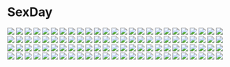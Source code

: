 # SexDay
![](https://konachan.com/image/aa7f421aeb23524fdc3467701dc5d35c/Konachan.com%20-%20112847%20blonde_hair%20glasses%20kagamine_rin%20vocaloid.jpg)
![](https://konachan.com/jpeg/1691561fe0eed19ce303b8c7029e14c4/Konachan.com%20-%2050242%20ass%20charlotte_e_yeager%20francesca_lucchini%20panties%20panty_pull%20shimada_fumikane%20strike_witches%20underwear.jpg)
![](https://konachan.com/jpeg/77030b56eee3d24ed0e378520600c5d4/Konachan.com%20-%20286147%20blush%20bow%20choker%20doll%20dress%20goth-loli%20hari_iro%20headdress%20lolita_fashion%20long_hair%20red_eyes%20ribbons%20rozen_maiden%20suigintou%20white_hair%20wings.jpg)
![](https://konachan.com/image/31c0991d451de4ccd8b3ef923a4c3cbb/Konachan.com%20-%2033368%20goto_p%20school_uniform%20sky.jpg)
![](https://konachan.com/image/381874912873324f41713d5354bb4791/Konachan.com%20-%20223541%20blue_hair%20blush%20fate_grand_order%20fate_%28series%29%20japanese_clothes%20kazutake_hazano%20kiyohime_%28fate_grand_order%29%20long_hair%20thighhighs%20yellow_eyes.jpg)
![](https://konachan.com/image/4a5dbfe53f08159aa8cd41972ffacb46/Konachan.com%20-%2033810%20hinatabokko.jpg)
![](https://konachan.com/image/c94e86d766419b8c0226267b3209c423/Konachan.com%20-%20235722%20blonde_hair%20blush%20bow%20braids%20food%20hat%20hym9594%20kirisame_marisa%20long_hair%20pantyhose%20school_uniform%20touhou%20witch%20witch_hat%20yellow_eyes.jpg)
![](https://konachan.com/jpeg/987e3a4f262c99da3c68d6c511883616/Konachan.com%20-%20254281%20aqua_eyes%20bike_shorts%20breasts%20censored%20clouds%20game_cg%20navel%20nipples%20pussy%20rope%20shorts%20sky%20splush_wave%20tagme_%28artist%29%20topless%20torn_clothes%20white_hair.jpg)
![](https://konachan.com/image/312ed192809fe687984695aaee08e4ff/Konachan.com%20-%20143330%20animal_ears%20blonde_hair%20bow%20breasts%20cleavage%20foxgirl%20green_eyes%20headdress%20long_hair%20maid%20rouna%20shining_hearts%20tail%20taka_tony.jpg)
![](https://konachan.com/image/6d54d5cce3f767b6e8295ebaf25afe09/Konachan.com%20-%20296478%20barefoot%20bikini%20blonde_hair%20ereshkigal_%28fate_grand_order%29%20fate_grand_order%20fate_%28series%29%20long_hair%20m-ya%20red_eyes%20swimsuit%20water.jpg)
![](https://konachan.com/jpeg/fbbc03c934d5f9f278e62a3811282384/Konachan.com%20-%20219478%202girls%20blonde_hair%20blush%20brown_eyes%20brown_hair%20heart%20kamiki_uutarou%20long_hair%20school_uniform%20short_hair%20toshinou_kyouko%20yuri%20yuru_yuri.jpg)
![](https://konachan.com/image/2b729ae9fbb8b24840b727bc99c2c89a/Konachan.com%20-%2091546%20breasts%20christmas%20hat%20nipples%20nude%20purple_hair%20red_eyes%20short_hair%20touhou%20yasaka_kanako.jpg)
![](https://konachan.com/image/d228a4fdb67ce1af94b4de56b0d92d1e/Konachan.com%20-%20197770%20all_male%20anthropomorphism%20black_hair%20infukun%20izumi-no-kami_kanesada%20japanese_clothes%20katana%20long_hair%20male%20sword%20touken_ranbu%20weapon.jpg)
![](https://konachan.com/jpeg/196a421aadf84ab318e4c0d84c9adae7/Konachan.com%20-%2092347%20animal_ears%20breasts%20bunny_ears%20bunnygirl%20cleavage%20dress%20long_hair%20purple_hair%20red_eyes%20reisen_udongein_inaba%20thighhighs%20touhou.jpg)
![](https://konachan.com/jpeg/e63850e8d0bd944e45bfaea35b9da81e/Konachan.com%20-%20271706%202girls%20aihara_mei%20bed%20black_hair%20blonde_hair%20blush%20citrus_%28saburouta%29%20fujisaki_ribbon%20green_eyes%20kneehighs%20purple_eyes%20school_uniform%20skirt%20yuri.jpg)
![](https://konachan.com/image/eb1553d7d60c5c4150f37a8c41853207/Konachan.com%20-%20207868%20anthropomorphism%20bikini%20blue_eyes%20breast_grab%20brown_hair%20ganida_boushoku%20gray_hair%20kantai_collection%20kiss%20short_hair%20swimsuit%20topless%20yuri.jpg)
![](https://konachan.com/image/d5e3382a9252501d771ec8ebf104f6c7/Konachan.com%20-%20282052%20hatsune_miku%20realistic%20vocaloid%20y_xun.jpg)
![](https://konachan.com/jpeg/9d3c03acc62854d460f2c93d37badba5/Konachan.com%20-%20218142%20ayase_eri%20feathers%20group%20hoshizora_rin%20koizumi_hanayo%20kousaka_honoka%20minami_kotori%20n_n_%28vbdpsep%29%20nishikino_maki%20sonoda_umi%20toujou_nozomi%20yazawa_nico.jpg)
![](https://konachan.com/image/8e1119212f58ee55418e327df046057f/Konachan.com%20-%2015723%20murakami_suigun%20wings.jpg)
![](https://konachan.com/image/239ba706ff6692a072a506f2550ec33c/Konachan.com%20-%2091753%20blush%20brown_hair%20game_cg%20hattori_aya%20koiiro_soramoyou%20lucie%20red_eyes%20school_uniform%20short_hair.jpg)
![](https://konachan.com/image/9c209b2f0d97bcd2f0ba82dcb1cecb91/Konachan.com%20-%20291798%20anthropomorphism%20azur_lane%20black_hair%20breast_hold%20breasts%20long_hair%20mask%20nipples%20nude%20red_eyes%20thighhighs%20tofuubear%20twintails%20watermark%20white.jpg)
![](https://konachan.com/jpeg/483b9514ce374a52bd6b7b9a6d9a6759/Konachan.com%20-%20233839%20anal%20anus%20ass%20blonde_hair%20blush%20censored%20cum%20hoodie%20idolmaster%20nopan%20penis%20pussy%20shirasaka_koume%20short_hair%20skirt%20tkhs%20waifu2x.jpg)
![](https://konachan.com/image/7efd9f0a641488d79867b689226b6517/Konachan.com%20-%20221566%20cropped%20hatsune_miku%20long_hair%20sibyl%20vocaloid.jpg)
![](https://konachan.com/image/abf10ce8d2747d6993462b09dd6cf916/Konachan.com%20-%20155918%20animal_ears%20bed%20blush%20breasts%20cleavage%20fang%20foxgirl%20short_hair%20tagme%20topless%20white_hair.jpg)
![](https://konachan.com/image/2bd1c4b5511dd120bf8be5adb3fa1b1e/Konachan.com%20-%20164657%20boat%20cherry_blossoms%20flowers%20hakurei_reimu%20japanese_clothes%20miko%20touhou%20yorda_%28koyorda%29.jpg)
![](https://konachan.com/image/1e596d74acbc1a8e3d3455f9c496ba98/Konachan.com%20-%20145624%20blonde_hair%20censored%20flat_chest%20golden_darkness%20long_hair%20misakamitoko0903%20navel%20pussy%20school_uniform%20sex%20to_love_ru%20to_love_ru_darkness%20twintails.jpg)
![](https://konachan.com/image/0c3f8352a77f4d73d8cefb5a964e2d18/Konachan.com%20-%2091885%20anal%20anus%20armor%20ass%20censored%20cum%20kirin_%28armor%29%20mogu%20monster_hunter%20nopan%20pussy%20tagme%20white_hair.jpg)
![](https://konachan.com/image/d1f07531e618082701bc8011e348c3ed/Konachan.com%20-%2083743%208981%20doll%20no_bra%20red_eyes%20rozen_maiden%20suigintou%20white%20wings.jpg)
![](https://konachan.com/image/07a65d7f0372febc28421cb787ef1cc1/Konachan.com%20-%20193502%20animal%20aqua_eyes%20aqua_hair%20gloves%20hatsune_miku%20horse%20long_hair%20sea_%28lordofk%29%20snow%20twintails%20vocaloid%20winter.jpg)
![](https://konachan.com/image/9e5e064338d14514d6e25ac0a1dfbd8f/Konachan.com%20-%207798%20clamp%20dualscreen%20ichihara_yuuko%20xxxholic.jpg)
![](https://konachan.com/jpeg/c8e2841232b3f948f44c6476974d0791/Konachan.com%20-%20123940%20blush%20breasts%20dark%20haramura_nodoka%20hyper_heiki%20japanese_clothes%20miyanaga_saki%20nipples%20pink_hair%20saki%20topless%20yukata%20yuri.jpg)
![](https://konachan.com/jpeg/d7728bf95d7c8a02d47302b84294db1f/Konachan.com%20-%20235343%20akinashi_yuu%20beach%20bikini%20black_hair%20blush%20breasts%20drink%20food%20fruit%20game_cg%20navel%20pink_eyes%20shorts%20swimsuit%20tobisawa_misaki%20tree%20water%20wet.jpg)
![](https://konachan.com/jpeg/a2cc73cec569255a0d77256c2a518a48/Konachan.com%20-%2069026%20bakemonogatari%20hachikuji_mayoi%20loli%20monogatari_%28series%29%20vector.jpg)
![](https://konachan.com/image/d60a78fee914292e44b69eb3751336c1/Konachan.com%20-%2028441%20alice_parade%20apron%20bow%20brown_hair%20game_cg%20hitorimeno_alice%20long_hair%20unisonshift%20waitress.jpg)
![](https://konachan.com/image/725ee5f2b5aec098702d7ed6cf25df08/Konachan.com%20-%20201568%20landscape%20original%20pixiv_fantasia%20scenic%20swd3e2.jpg)
![](https://konachan.com/image/541b009cda3a6ddf36d3945afaad7ca1/Konachan.com%20-%20170908%20clouds%20dress%20green_hair%20hatsune_miku%20long_hair%20samidare_%28okayou%29%20scenic%20sky%20sunset%20twintails%20vocaloid%20water.jpg)
![](https://konachan.com/jpeg/5371c7d5cd44ac0f557f99c28195d2a8/Konachan.com%20-%2079228%20blonde_hair%20blue_eyes%20brown_hair%20green_hair%20hat%20kochiya_sanae%20long_hair%20miko%20moriya_suwako%20red_eyes%20short_hair%20tagme%20touhou%20weapon%20yellow_eyes.jpg)
![](https://konachan.com/jpeg/27776bc9495e48e813e64e4e1365aad7/Konachan.com%20-%20263779%20all_male%20brown_eyes%20brown_hair%20kyon%20male%20scarf%20short_hair%20suzumiya_haruhi_no_yuutsu%20tagme_%28artist%29%20watermark.jpg)
![](https://konachan.com/image/ad30ff894767caab748ebe19398d7589/Konachan.com%20-%2061187%20blonde_hair%20food%20otona_pink%20red_eyes%20sato_zakuri.jpg)
![](https://konachan.com/image/a670018bff46cf38e0a492acf8d697d8/Konachan.com%20-%20105479%20bakemonogatari%20blue_eyes%20grune%20long_hair%20monogatari_%28series%29%20panties%20purple_hair%20school_uniform%20senjougahara_hitagi%20skirt%20thighhighs%20tie%20underwear.jpg)
![](https://konachan.com/jpeg/a3e9bd092ce6824d6532cb68918756a6/Konachan.com%20-%20237160%20black_hair%20blush%20couch%20gray_eyes%20kneehighs%20matsunaga_kouyou%20navel%20original%20panties%20school_uniform%20short_hair%20skirt%20underwear.jpg)
![](https://konachan.com/jpeg/cea8d28fa5486941e947b3f9a1173753/Konachan.com%20-%2027438%20bra%20green_eyes%20hayate_no_gotoku%20katsura_hinagiku%20pink_hair%20underwear%20vector.jpg)
![](https://konachan.com/image/64cf80830a5e8973bb8284f242943b9c/Konachan.com%20-%20195056%20brown_hair%20food%20long_hair%20original%20petals%20school_uniform%20spring%20taku%20yellow_eyes.jpg)
![](https://konachan.com/image/b5e36f91e968e131e62809f41ad03005/Konachan.com%20-%2039535%20dark%20gothic%20goth-loli%20lolita_fashion%20onineko.jpg)
![](https://konachan.com/jpeg/054f4d61e8daa06fcca62fc82a5e3568/Konachan.com%20-%20297752%20amedamacon%20bed%20blush%20cameltoe%20gochuumon_wa_usagi_desu_ka%3F%20kafuu_chino%20loli%20nipples%20open_shirt%20panties%20underwear.jpg)
![](https://konachan.com/jpeg/1838b6b45b77a6be221102f577a8f400/Konachan.com%20-%2091030%20animal_ears%20blush%20foxgirl%20gloves%20konshin%20multiple_tails%20original%20snow%20tail.jpg)
![](https://konachan.com/jpeg/256fea04930f170137560198f3e91cbf/Konachan.com%20-%20299970%20akieda%20black_hair%20brown_eyes%20fate_grand_order%20fate_%28series%29%20headdress%20katsushika_hokusai%20short_hair%20tokitarou_%28fate_grand_order%29.jpg)
![](https://konachan.com/jpeg/9168f25ddee1a1bb4b9cce47df087290/Konachan.com%20-%20188269%20black_hair%20blue_eyes%20book%20chikotam%20game_cg%20hare_nochi_kitto_nanohana_biyori%20pajamas%20sakakino_konomi%20socks.jpg)
![](https://konachan.com/image/7f8caded63773a4da3d7e0509497e1f2/Konachan.com%20-%20126234%20blonde_hair%20blue_eyes%20blue_hair%20dress%20hatsune_miku%20kagamine_rin%20kuroi_%28liar-player%29%20long_hair%20planet%20short_hair%20twintails%20vocaloid.jpg)
![](https://konachan.com/image/611cc22afd55032800af0407c4a26942/Konachan.com%20-%2095401%20chibi%20kagamine_len%20kagamine_rin%20kayano_celica%20male%20vocaloid.jpg)
![](https://konachan.com/jpeg/666745c7037cc3d7f82166372d385893/Konachan.com%20-%20284407%202girls%20anthropomorphism%20bodysuit%20green_eyes%20green_hair%20long_hair%20original%20pink_hair%20ponytail%20red_eyes%20skintight%20tagme_%28artist%29%20thighhighs.jpg)
![](https://konachan.com/image/3435b3bca183b2d1f2afa8556ea1f078/Konachan.com%20-%20136234%20akizuki_ryou%20hidaka_ai%20idolmaster%20mizutani_eri.jpg)
![](https://konachan.com/jpeg/b64de0791d06bc5a0760fc9ebedfd922/Konachan.com%20-%20176620%20amagai_yukino%20aqua_eyes%20book%20candysoft%20computer%20game_cg%20inase_kohane%20kneehighs%20long_hair%20navel%20red_hair%20school_uniform%20tie%20tsuyokiss_next.jpg)
![](https://konachan.com/image/ed9ba32d36a14894d65c8b6993c24ed5/Konachan.com%20-%20110388%20bikini_top%20black_hair%20black_rock_shooter%20blue_eyes%20boots%20kuroi_mato%20long_hair%20twintails.jpg)
![](https://konachan.com/jpeg/544c9212d38c42d283592363a12dd89a/Konachan.com%20-%20296500%20bandage%20bow%20cross%20garter_belt%20long_hair%20original%20pink_eyes%20polychromatic%20school_uniform%20skirt%20stockings%20tears%20twintails%20waifu2x%20white_hair.jpg)
![](https://konachan.com/jpeg/ba6f0444d4716b0dc6b9451910cd1407/Konachan.com%20-%20110492%20kagamine_len%20kagamine_rin%20len_append%20male%20rin_append%20vocaloid.jpg)
![](https://konachan.com/jpeg/00d67806245fbf6c8fbf0bc429eb1c2c/Konachan.com%20-%20283481%20animal_ears%20ass%20blush%20bunny_ears%20cameltoe%20gloves%20original%20pantyhose%20ponytail%20red_eyes%20short_hair%20spread_legs%20tattoo%20torn_clothes%20white_hair.jpg)
![](https://konachan.com/jpeg/fe8105f846c06cb56f2b404fc8ca7734/Konachan.com%20-%20195079%202girls%20animal%20barefoot%20breasts%20cat_smile%20cleavage%20hokuto_%28scichil%29%20horns%20japanese_clothes%20kijin_seija%20kimono%20purple_hair%20red_eyes%20sheep%20touhou.jpg)
![](https://konachan.com/image/288e87a6a10a1da28b6973ee39cf294b/Konachan.com%20-%20148036%20angel%20dress%20green_hair%20long_hair%20mafei%20mima%20sariel%20shinki%20touhou%20white_hair%20wings.jpg)
![](https://konachan.com/image/0b07ff8a37b981b366bea2d6d50cc6bf/Konachan.com%20-%2041694%20all_male%20gokudera_hayato%20group%20hibari_kyouya%20katekyou_hitman_reborn%20male%20rokudou_mukuro%20sawada_tsunayoshi%20yamamoto_takeshi.jpg)
![](https://konachan.com/image/86c9b64b10e429058e0fdc6a738a092a/Konachan.com%20-%2043373%20aquaplus%20bakutendo%20leaf%20lucy_maria_misora%20nopan%20to_heart%20to_heart_2.jpg)
![](https://konachan.com/image/718ac8f4336d570d320ead78e343869d/Konachan.com%20-%2026267%20alphonse_elric%20edward_elric%20fullmetal_alchemist.jpg)
![](https://konachan.com/jpeg/df3d52d03f633b37f44b2d16aa017313/Konachan.com%20-%20286203%20aqua_eyes%20breast_hold%20breasts%20censored%20fingering%20game_cg%20gray_hair%20kimihara_yua%20masturbation%20mikagami_mamizu%20nipples%20nopan%20pussy%20whirlpool.jpg)
![](https://konachan.com/image/2ded8760eb602bd9c9535848095c228e/Konachan.com%20-%2026341%20chibi%20monkey_d_luffy%20nami%20nico_robin%20one_piece%20roronoa_zoro%20sanji%20usopp.jpeg)
![](https://konachan.com/image/dbed715fc13ecfcd9f9797eb83c43284/Konachan.com%20-%20220458%20aqua_eyes%20boots%20fuji_choko%20garter_belt%20kenja_no_deshi_wo_nanoru_kenja%20long_hair%20sakimori_kagami%20scenic%20thighhighs%20train%20twintails%20white_hair.jpg)
![](https://konachan.com/image/244750bd8717d216dae726d6d8230dcb/Konachan.com%20-%20209574%202girls%20akizone%20blue_eyes%20boots%20brown_hair%20building%20city%20cross%20food%20glasses%20kneehighs%20necklace%20original%20scenic%20short_hair%20shorts%20train%20wristwear.jpg)
![](https://konachan.com/jpeg/7b0648b6525fe6c85d43d5f9fc66e3e2/Konachan.com%20-%20295088%202girls%20anus%20arknights%20blush%20brown_eyes%20brown_hair%20catgirl%20couch%20horns%20long_hair%20nipples%20nude%20pink_eyes%20pussy%20spread_legs%20tail%20uncensored.jpg)
![](https://konachan.com/jpeg/3188df551b8a73da9c6946b1ab756206/Konachan.com%20-%20278225%202girls%20animal_ears%20bell%20bili_girl_22%20bili_girl_33%20breasts%20building%20dress%20fireworks%20glasses%20orange_eyes%20sky%20thighhighs%20underboob%20white_hair.jpg)
![](https://konachan.com/jpeg/4b55dd4df20be72d57a1de89f44a376f/Konachan.com%20-%20111774%20akaikitsune%20bow%20forest%20fujiwara_no_mokou%20long_hair%20ribbons%20touhou%20tree%20white_hair.jpg)
![](https://konachan.com/image/65a50c829e0a8262ee3b80792863d062/Konachan.com%20-%20118498%20bodysuit%20dark%20elbow_gloves%20glados%20gloves%20portal%20short_hair%20white_hair%20yellow_eyes.jpg)
![](https://konachan.com/jpeg/a20d969db96ccc6ac4a19f68c3961c0e/Konachan.com%20-%20167405%20blush%20braids%20clouds%20daikou_wakako%20game_cg%20green_eyes%20headband%20hearts_%28company%29%20long_hair%20natsume_eri%20purple_hair%20skirt%20sky%20thighhighs.jpg)
![](https://konachan.com/jpeg/0a4c5982fee1c50f55e1dbd4e9541db3/Konachan.com%20-%2026192%20habanero-tan%20netrunner%20poyoyon_rokku%20red%20vector.jpg)
![](https://konachan.com/jpeg/4d5a50df5648491f6850f71ab5767566/Konachan.com%20-%20203612%20boots%20drums%20guitar%20hatsune_miku%20instrument%20kneehighs%20mivit%20skirt%20vocaloid.jpg)
![](https://konachan.com/image/b55cc207f7011cc95ac731f890f101ee/Konachan.com%20-%2082330%20brown_hair%20gloves%20japanese_clothes%20miko%20musubi%20sekirei%20thighhighs.jpg)
![](https://konachan.com/image/073e5f6f7b4738f0e35b9b12d14307ea/Konachan.com%20-%20154939%20aqua_eyes%20barefoot%20beach%20bikini%20blonde_hair%20nemutai_%28fsn19123%29%20original%20swimsuit.jpg)
![](https://konachan.com/image/db0c5a5cdfcaf307f3a119ff21380d2b/Konachan.com%20-%20170270%20animal_ears%20black_hair%20bunny_ears%20bunnygirl%20dress%20gray_hair%20group%20hat%20inaba_tewi%20instrument%20leaves%20long_hair%20paper%20relax%20short_hair%20socks%20tie%20touhou.jpg)
![](https://konachan.com/image/5644a37c4621cba189230ed5d0e625da/Konachan.com%20-%2017797%20natsume_maya%20tenjou_tenge.jpg)
![](https://konachan.com/image/c1c2477b89ea570be3f5293d41a55ad1/Konachan.com%20-%2034896%20barefoot%20bed%20brown_hair%20dressing%20green_eyes%20kobuichi%20miyoshi_yuiko%20open_shirt%20pajamas%20panties%20short_hair%20striped_panties%20underwear%20undressing%20yuzusoft.jpg)
![](https://konachan.com/image/76a0642691a089e5f8b55b1ff84b45a0/Konachan.com%20-%20117518%20monochrome%20rurouni_kenshin%20shishio_makoto.jpg)
![](https://konachan.com/jpeg/72733f4d5b2141c7de292f1bc1343677/Konachan.com%20-%20248350%20alpcmas%20clouds%20nobody%20original%20paper%20scenic%20signed%20sky%20sunset.jpg)
![](https://konachan.com/image/aa819e115643c214ce0c6419ec277ee3/Konachan.com%20-%20117822%20bikini%20black_hair%20game_cg%20hat%20huke%20shiina_mayuri%20short_hair%20steins%3Bgate%20swimsuit%20water.jpg)
![](https://konachan.com/image/adb5d9fd80b9d221d7a015721402eae5/Konachan.com%20-%20267704%20bandaid%20barefoot%20bed%20black_hair%20blue_eyes%20book%20chihuri405%20dress%20flat_chest%20loli%20original%20short_hair%20summer_dress.jpg)
![](https://konachan.com/image/469e64fe84b73e2dbfa6c5ad64115282/Konachan.com%20-%20192735%20blonde_hair%20building%20car%20dress%20flandre_scarlet%20hat%20touhou%20yoshioka_yoshiko.jpg)
![](https://konachan.com/image/029d920f7bc91e04d8db9690e8332be1/Konachan.com%20-%2047897%20sora_wo_kakeru_shoujo.jpg)
![](https://konachan.com/image/c7b1ea3fdba16fb66ed8409b8462f881/Konachan.com%20-%2088894%20aqua_eyes%20blue_hair%20blush%20ilolamai%20mermaid%20original%20water.jpg)
![](https://konachan.com/image/ca0e682d0f918f4bdd0801810e534e92/Konachan.com%20-%20204914%20animal%20bird%20boots%20building%20city%20denki%20garter_belt%20gloves%20original%20scenic%20short_hair%20thighhighs%20underboob.jpg)
![](https://konachan.com/image/c5589d544aa67d3476ad9b70d6f9086d/Konachan.com%20-%2014162%20carnelian%20chain%20japanese_clothes%20kao_no_nai_tsuki%20kuraki_suzuna%20miko%20water%20wet.jpg)
![](https://konachan.com/image/2521e5743f773433200d073df52272db/Konachan.com%20-%205012%20hiiragi_kagami%20hiiragi_tsukasa%20izumi_konata%20japanese_clothes%20lucky_star%20swim_ring%20swimsuit%20yukata.jpg)
![](https://konachan.com/image/7de42f39ed9ce08e7e00ebadb205a498/Konachan.com%20-%2044874%20animal_ears%20catgirl%20group%20kaenbyou_rin%20komeiji_koishi%20komeiji_satori%20michii_yuuki%20reiuji_utsuho%20touhou.jpg)
![](https://konachan.com/image/ddfd4a421836a1674cc40da13564ec0d/Konachan.com%20-%20278245%20blue_hair%20blush%20book%20breast_hold%20breasts%20flowers%20gengetsu_chihiro%20headdress%20kamishirasawa_keine%20long_hair%20red_eyes%20touhou.jpg)
![](https://konachan.com/image/0a2fd2d49f02331f3d44316a6310c396/Konachan.com%20-%20235117%20all_male%20armor%20black_hair%20dark%20death_gun%20fixelcat%20gun_gale_online%20kirigaya_kazuto%20long_hair%20male%20polychromatic%20sword_art_online.jpg)
![](https://konachan.com/jpeg/707a166e41dd44d5c90f75d4f711ff79/Konachan.com%20-%2088481%20animal_ears%20bussyutaso%20chibi%20hat%20mystia_lorelei%20pink_hair%20short_hair%20touhou%20white%20wings.jpg)
![](https://konachan.com/image/e528457ad74f5e483a08f3a13b2d3804/Konachan.com%20-%20114095%20cropped%20hatsune_miku%20h%40ge%20polychromatic%20vocaloid%20water.jpg)
![](https://konachan.com/jpeg/f08f8d58936d2ee04f50cfa8f60455db/Konachan.com%20-%20120856%20blue_eyes%20blush%20breasts%20game_cg%20nipples%20no_bra%20nonomiya_ai%20shunki_gentei_poco_a_poco%20takoyaki_%28roast%29.jpg)
![](https://konachan.com/image/ed19899efa725b4ce5daf61ac5e44824/Konachan.com%20-%20222518%20black_hair%20choker%20clouds%20dress%20long_hair%20original%20reflection%20ribbons%20sky%20tagme_%28artist%29%20water%20wings.jpg)
![](https://konachan.com/image/e04c2f82d3d564fbb8b9a6af1b6bdb14/Konachan.com%20-%2038230%20animal_ears%20catgirl%20collar%20crying%20faye%20neko_kawaigari_klein_inuneko_byouin_shinsatsuchuu%20red_hair%20short_hair%20tail%20tears%20thighhighs.jpg)
![](https://konachan.com/jpeg/446bfb865521f9a15d0a3be5fd0a9bf1/Konachan.com%20-%20277959%20ass%20blindfold%20clouds%20feathers%20gloves%20gray_hair%20headband%20huykho192%20katana%20leotard%20nier%20realistic%20skirt%20sky%20sword%20tree%20upskirt%20watermark%20weapon.jpg)
![](https://konachan.com/jpeg/344e4116b0b3fbf0c46fa2444b250628/Konachan.com%20-%20237043%20blush%20breasts%20brown_eyes%20brown_hair%20catgirl%20censored%20fellatio%20fuuma_tama%20fuuma_yura%20game_cg%20long_hair%20nipples%20nude%20penis%20tail%20wet%20whirlpool.jpg)
![](https://konachan.com/image/955bd905ded3418d055c335e1b212d3f/Konachan.com%20-%2059661%20golden_darkness%20to_love_ru%20white%20yuuki_rito.jpg)
![](https://konachan.com/image/75f7b6c9056b200986cc186b369a1d78/Konachan.com%20-%2090268%20breasts%20brown_eyes%20brown_hair%20loli%20no_bra%20panties%20to_love_ru%20topless%20underwear%20undressing%20yuuki_mikan.jpg)
